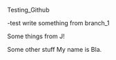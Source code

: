 Testing_Github


-test write something from branch_1

Some things from J!

Some other stuff
My name is Bla.

